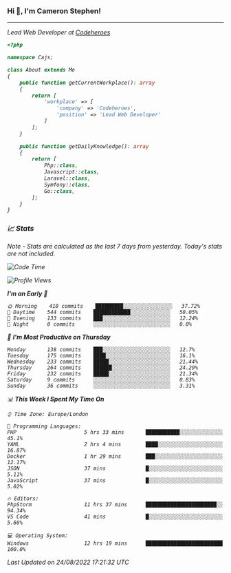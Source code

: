 ### Hi 👋, I'm Cameron Stephen!
<hr>
<p><em>Lead Web Developer at <a href="https://codeheroes.co.uk">Codeheroes</a></p>


```php
<?php

namespace Cajs;

class About extends Me
{
    public function getCurrentWorkplace(): array
    {
        return [
            'workplace' => [
                'company' => 'Codeheroes',
                'position' => 'Lead Web Developer'
            ]
        ];
    }

    public function getDailyKnowledge(): array
    {
        return [
            Php::class,
            Javascript::class,
            Laravel::class,
            Symfony::class,
            Go::class,
        ];
    }
}
```

### 📈 Stats
<p><em>Note - Stats are calculated as the last 7 days from yesterday. Today's stats are not included.</em></p>


<!--START_SECTION:waka-->
![Code Time](http://img.shields.io/badge/Code%20Time-3%2C097%20hrs%2047%20mins-blue)

![Profile Views](http://img.shields.io/badge/Profile%20Views-0-blue)

**I'm an Early 🐤** 

```text
🌞 Morning    410 commits    █████████░░░░░░░░░░░░░░░░   37.72% 
🌆 Daytime    544 commits    ████████████░░░░░░░░░░░░░   50.05% 
🌃 Evening    133 commits    ███░░░░░░░░░░░░░░░░░░░░░░   12.24% 
🌙 Night      0 commits      ░░░░░░░░░░░░░░░░░░░░░░░░░   0.0%

```
📅 **I'm Most Productive on Thursday** 

```text
Monday       138 commits    ███░░░░░░░░░░░░░░░░░░░░░░   12.7% 
Tuesday      175 commits    ████░░░░░░░░░░░░░░░░░░░░░   16.1% 
Wednesday    233 commits    █████░░░░░░░░░░░░░░░░░░░░   21.44% 
Thursday     264 commits    ██████░░░░░░░░░░░░░░░░░░░   24.29% 
Friday       232 commits    █████░░░░░░░░░░░░░░░░░░░░   21.34% 
Saturday     9 commits      ░░░░░░░░░░░░░░░░░░░░░░░░░   0.83% 
Sunday       36 commits     ░░░░░░░░░░░░░░░░░░░░░░░░░   3.31%

```


📊 **This Week I Spent My Time On** 

```text
⌚︎ Time Zone: Europe/London

💬 Programming Languages: 
PHP                      5 hrs 33 mins       ███████████░░░░░░░░░░░░░░   45.1% 
YAML                     2 hrs 4 mins        ████░░░░░░░░░░░░░░░░░░░░░   16.87% 
Docker                   1 hr 29 mins        ███░░░░░░░░░░░░░░░░░░░░░░   12.17% 
JSON                     37 mins             █░░░░░░░░░░░░░░░░░░░░░░░░   5.11% 
JavaScript               37 mins             █░░░░░░░░░░░░░░░░░░░░░░░░   5.02%

🔥 Editors: 
PhpStorm                 11 hrs 37 mins      ███████████████████████░░   94.34% 
VS Code                  41 mins             █░░░░░░░░░░░░░░░░░░░░░░░░   5.66%

💻 Operating System: 
Windows                  12 hrs 19 mins      █████████████████████████   100.0%

```


 Last Updated on 24/08/2022 17:21:32 UTC
<!--END_SECTION:waka-->
